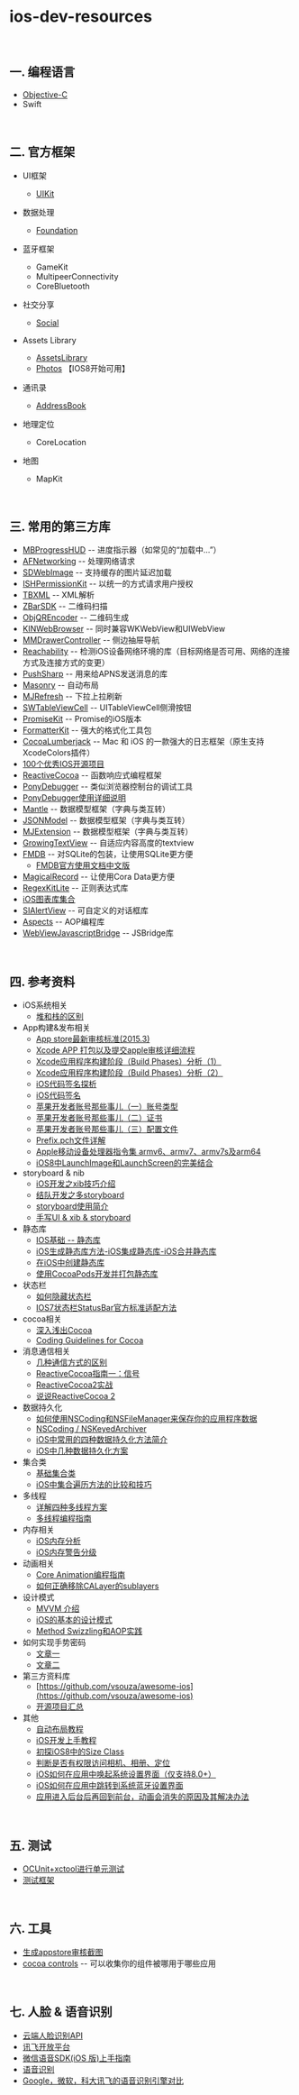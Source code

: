 # ios-dev-resources

<br>

## 一. 编程语言

* [Objective-C](oc.md)
* Swift

<br>

## 二. 官方框架

* UI框架

	* [UIKit](./framework/UIKit)

* 数据处理

	* [Foundation](./framework/Foundation)

* 蓝牙框架

	* GameKit
	* MultipeerConnectivity
	* CoreBluetooth

* 社交分享

	* [Social](http://www.cnblogs.com/kenshincui/p/4220402.html#social)

* Assets Library

	* [AssetsLibrary](https://developer.apple.com/library/ios/documentation/AssetsLibrary/Reference/AssetsLibraryFramework/index.html)
	* [Photos](https://developer.apple.com/library/ios/documentation/Photos/Reference/Photos_Framework/index.html#//apple_ref/doc/uid/TP40014408) 【IOS8开始可用】

* 通讯录

	* [AddressBook](http://www.cnblogs.com/kenshincui/p/4220402.html#contact)

* 地理定位

	* CoreLocation

* 地图

	* MapKit

<br>

## 三. 常用的第三方库

* [MBProgressHUD](https://github.com/jdg/MBProgressHUD) -- 进度指示器（如常见的“加载中...”）
* [AFNetworking](https://github.com/AFNetworking/AFNetworking) -- 处理网络请求
* [SDWebImage](https://github.com/rs/SDWebImage) -- 支持缓存的图片延迟加载
* [ISHPermissionKit](https://github.com/iosphere/ISHPermissionKit) -- 以统一的方式请求用户授权
* [TBXML](https://github.com/71squared/TBXML) -- XML解析
* [ZBarSDK](https://github.com/bmorton/ZBarSDK) -- 二维码扫描
* [ObjQREncoder](https://github.com/jverkoey/ObjQREncoder) -- 二维码生成
* [KINWebBrowser](https://github.com/dfmuir/KINWebBrowser) -- 同时兼容WKWebView和UIWebView
* [MMDrawerController](https://github.com/mutualmobile/MMDrawerController) -- 侧边抽屉导航
* [Reachability](https://github.com/tonymillion/Reachability) -- 检测iOS设备网络环境的库（目标网络是否可用、网络的连接方式及连接方式的变更）
* [PushSharp](https://github.com/Redth/PushSharp) -- 用来给APNS发送消息的库
* [Masonry](https://github.com/Masonry/Masonry) -- 自动布局
* [MJRefresh](https://github.com/CoderMJLee/MJRefresh) -- 下拉上拉刷新
* [SWTableViewCell](https://github.com/CEWendel/SWTableViewCell) -- UITableViewCell侧滑按钮
* [PromiseKit](https://github.com/mxcl/PromiseKit) -- Promise的iOS版本
* [FormatterKit](https://github.com/mattt/FormatterKit) -- 强大的格式化工具包
* [CocoaLumberjack](https://github.com/CocoaLumberjack/CocoaLumberjack) -- Mac 和 iOS 的一款强大的日志框架（原生支持XcodeColors插件）
* [100个优秀IOS开源项目](http://www.jianshu.com/p/769ce426b5db)
* [ReactiveCocoa](https://github.com/ReactiveCocoa/ReactiveCocoa) -- 函数响应式编程框架
* [PonyDebugger](https://github.com/square/PonyDebugger) -- 类似浏览器控制台的调试工具
* [PonyDebugger使用详细说明](http://shiningio.com/2014/03/20/debug-ios-app-with-pony-debugger/)
* [Mantle](https://github.com/Mantle/Mantle) -- 数据模型框架（字典与类互转）
* [JSONModel](https://github.com/icanzilb/JSONModel) -- 数据模型框架（字典与类互转）
* [MJExtension](https://github.com/CoderMJLee/MJExtension) -- 数据模型框架（字典与类互转）
* [GrowingTextView](https://github.com/HansPinckaers/GrowingTextView) -- 自适应内容高度的textview
* [FMDB](https://github.com/ccgus/fmdb) -- 对SQLite的包装，让使用SQLite更方便
	* [FMDB官方使用文档中文版](http://www.cocoachina.com/industry/20130819/6821.html)
* [MagicalRecord](https://github.com/magicalpanda/MagicalRecord) -- 让使用Cora Data更方便
* [RegexKitLite](https://github.com/wezm/RegexKitLite) -- 正则表达式库
* [iOS图表库集合](https://github.com/sxyx2008/awesome-ios-chart)
* [SIAlertView](https://github.com/Sumi-Interactive/SIAlertView) -- 可自定义的对话框库
* [Aspects](https://github.com/steipete/Aspects) -- AOP编程库
* [WebViewJavascriptBridge](https://github.com/marcuswestin/WebViewJavascriptBridge) -- JSBridge库

<br>

## 四. 参考资料

* iOS系统相关
	* [堆和栈的区别](http://blog.csdn.net/hairetz/article/details/4141043)
* App构建&发布相关
	* [App store最新审核标准(2015.3)](https://github.com/leecade/ios-dev-flow/blob/master/Appstore%E6%9C%80%E6%96%B0%E5%AE%A1%E6%A0%B8%E6%A0%87%E5%87%86_2015-3.md)
	* [Xcode APP 打包以及提交apple审核详细流程](http://blog.csdn.net/mad1989/article/details/8167529)
	* [Xcode应用程序构建阶段（Build Phases）分析（1）](http://www.entlib.net/?p=1645)
	* [Xcode应用程序构建阶段（Build Phases）分析（2）](http://www.entlib.net/?p=1654)
	* [iOS代码签名探析](http://objccn.io/issue-17-2/)
	* [iOS代码签名](http://www.cocoachina.com/ios/20141017/9949.html)
	* [苹果开发者账号那些事儿（一）账号类型](http://ryantang.me/blog/2013/08/28/apple-account-1/)
	* [苹果开发者账号那些事儿（二）证书](http://ryantang.me/blog/2013/09/03/apple-account-2/)
	* [苹果开发者账号那些事儿（三）配置文件](http://ryantang.me/blog/2013/11/28/apple-account-3/)
	* [Prefix.pch文件详解](http://blog.csdn.net/duxinfeng2010/article/details/8287550)
	* [Apple移动设备处理器指令集 armv6、armv7、armv7s及arm64](http://www.cocoachina.com/ios/20140915/9620.html)
	* [iOS8中LaunchImage和LaunchScreen的完美结合](http://www.simpleapples.com/2014/10/launchsreen-and-launchimage/)
* storyboard & nib
	* [iOS开发之xib技巧介绍](http://www.cocoachina.com/industry/20140529/8603.html)
	* [结队开发之多storyboard](http://www.cocoachina.com/industry/20140530/8620.html)
	* [storyboard使用简介](http://www.cocoachina.com/industry/20131213/7537.html)
	* [手写UI & xib & storyboard](http://www.cocoachina.com/industry/20140102/7640.html)
* 静态库
	* [IOS基础 -- 静态库](http://www.cnblogs.com/monicaios/p/3539920.html)
	* [iOS生成静态库方法-iOS集成静态库-iOS合并静态库](http://blog.sina.com.cn/s/blog_7b9d64af0101jlym.html)
	* [在iOS中创建静态库](http://www.cocoachina.com/industry/20131204/7468.html)
	* [使用CocoaPods开发并打包静态库](http://www.itjhwd.com/cocoapods-kajbk/)
* 状态栏
	* [如何隐藏状态栏](http://blog.csdn.net/hitwhylz/article/details/38614497)
	* [IOS7状态栏StatusBar官方标准适配方法](http://blog.csdn.net/rhljiayou/article/details/12029927)
* cocoa相关
	* [深入浅出Cocoa](http://blog.csdn.net/column/details/cocoa.html)
	* [Coding Guidelines for Cocoa](https://developer.apple.com/library/mac/documentation/Cocoa/Conceptual/CodingGuidelines/CodingGuidelines.html)
* 消息通信相关
	* [几种通信方式的区别](http://www.objc.io/issues/7-foundation/communication-patterns/)
	* [ReactiveCocoa指南一：信号](http://southpeak.github.io/blog/2014/08/02/reactivecocoazhi-nan-%5B%3F%5D-:xin-hao/)
	* [ReactiveCocoa2实战](http://www.cocoachina.com/industry/20140609/8737.html)
	* [说说ReactiveCocoa 2](http://www.cocoachina.com/industry/20140115/7702.html)
* 数据持久化
	* [如何使用NSCoding和NSFileManager来保存你的应用程序数据](http://www.cnblogs.com/andyque/archive/2011/09/13/2164469.html)
	* [NSCoding / NSKeyed​Archiver](http://nshipster.cn/nscoding/)
	* [iOS中常用的四种数据持久化方法简介](http://www.cocoachina.com/industry/20130328/5908.html)
	* [iOS中几种数据持久化方案](http://www.jianshu.com/p/7616cbd72845)
* 集合类
	* [基础集合类](http://www.cocoachina.com/ios/20140122/7735.html)
	* [iOS中集合遍历方法的比较和技巧](http://www.cocoachina.com/industry/20140531/8630.html)
* 多线程
	* [详解四种多线程方案](http://www.cocoachina.com/ios/20150731/12819.html)
	* [多线程编程指南](http://www.cocoachina.com/bbs/read.php?tid=87592)
* 内存相关
	* [iOS内存分析](http://www.cnblogs.com/monicaios/p/3541095.html)
	* [iOS内存警告分级](http://www.cnblogs.com/smileEvday/archive/2012/03/07/MemoryWarning.html)
* 动画相关
	* [Core Animation编程指南](http://www.cocoachina.com/bbs/read.php?tid=84461)
	* [如何正确移除CALayer的sublayers](http://stackoverflow.com/questions/2067578/removing-all-calayers-sublayers)
* 设计模式
	* [MVVM 介绍](http://objccn.io/issue-13-1/)
	* [iOS的基本的设计模式](http://blog.csdn.net/totogo2010/article/details/8028180)
	* [Method Swizzling和AOP实践](http://tech.glowing.com/cn/method-swizzling-aop/)
* 如何实现手势密码
	* [文章一](http://blog.csdn.net/skylin19840101/article/details/38729757)
	* [文章二](http://blog.csdn.net/becomedragonlong/article/details/43704017)
* 第三方资料库
	* [https://github.com/vsouza/awesome-ios](https://github.com/vsouza/awesome-ios)
	* [开源项目汇总](https://github.com/Tim9Liu9/TimLiu-iOS)
* 其他
	* [自动布局教程](http://www.cocoachina.com/industry/20131203/7462.html)
	* [iOS开发上手教程](https://developer.apple.com/LIBRARY/ios/referencelibrary/GettingStarted/RoadMapiOSCh/FirstTutorial.html#//apple_ref/doc/uid/TP40012668-CH3-SW1)
	* [初探iOS8中的Size Class](http://blog.csdn.net/pleasecallmewhy/article/details/39295327)
	* [判断是否有权限访问相机、相册、定位](http://blog.csdn.net/cafei111/article/details/25793145)
	* [iOS如何在应用中唤起系统设置界面（仅支持8.0+）](http://itony.me/875.html)
	* [iOS如何在应用中跳转到系统蓝牙设置界面](http://5828666.blog.51cto.com/5818666/1600185)
	* [应用进入后台后再回到前台，动画会消失的原因及其解决办法](http://www.cnblogs.com/YouXianMing/p/3670846.html)

<br>

## 五. 测试

* [OCUnit+xctool进行单元测试](http://blog.csdn.net/sqc3375177/article/details/40857313)
* [测试框架](http://www.infoq.com/cn/articles/build-ios-continuous-integration-platform-part2)

<br>

## 六. 工具

* [生成appstore审核截图](https://appscreens.io/yK7cLuBNij)
* [cocoa controls](https://www.cocoacontrols.com/) -- 可以收集你的组件被哪用于哪些应用

<br>

## 七. 人脸 & 语音识别

* [云端人脸识别API](https://rekognition.com/)
* [讯飞开放平台](http://www.xfyun.cn/)
* [微信语音SDK(iOS 版)上手指南](http://pr.weixin.qq.com/voice/sdkios)
* [语音识别](http://blog.csdn.net/shenjx1225/article/details/18549409)
* [Google，微软，科大讯飞的语音识别引擎对比](http://blog.csdn.net/yylsheng/article/details/8364487)

